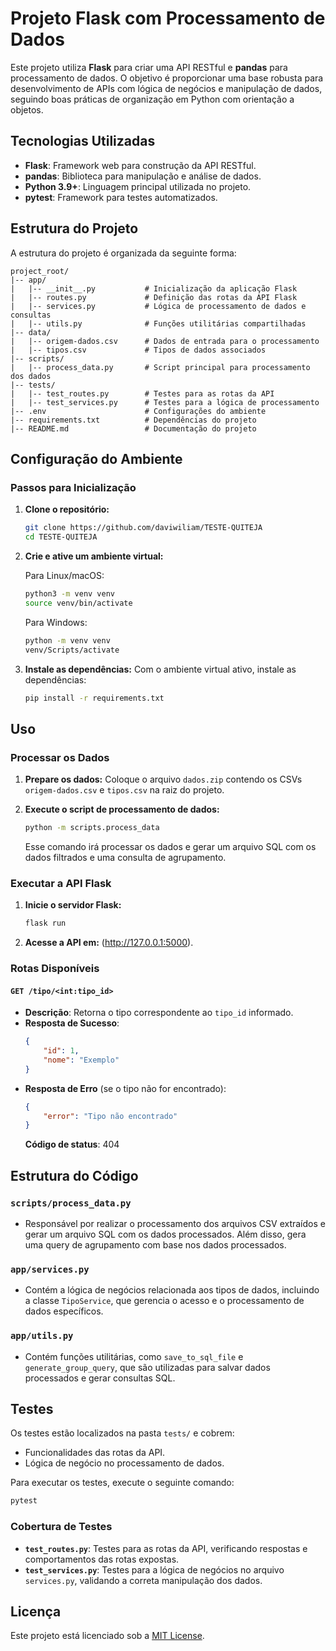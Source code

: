 
# Projeto Flask com Processamento de Dados

Este projeto utiliza **Flask** para criar uma API RESTful e **pandas** para processamento de dados. O objetivo é proporcionar uma base robusta para desenvolvimento de APIs com lógica de negócios e manipulação de dados, seguindo boas práticas de organização em Python com orientação a objetos.

## Tecnologias Utilizadas

- **Flask**: Framework web para construção da API RESTful.
- **pandas**: Biblioteca para manipulação e análise de dados.
- **Python 3.9+**: Linguagem principal utilizada no projeto.
- **pytest**: Framework para testes automatizados.

## Estrutura do Projeto

A estrutura do projeto é organizada da seguinte forma:

```plaintext
project_root/
|-- app/
|   |-- __init__.py           # Inicialização da aplicação Flask
|   |-- routes.py             # Definição das rotas da API Flask
|   |-- services.py           # Lógica de processamento de dados e consultas
|   |-- utils.py              # Funções utilitárias compartilhadas
|-- data/
|   |-- origem-dados.csv      # Dados de entrada para o processamento
|   |-- tipos.csv             # Tipos de dados associados
|-- scripts/
|   |-- process_data.py       # Script principal para processamento dos dados
|-- tests/
|   |-- test_routes.py        # Testes para as rotas da API
|   |-- test_services.py      # Testes para a lógica de processamento
|-- .env                      # Configurações do ambiente
|-- requirements.txt          # Dependências do projeto
|-- README.md                 # Documentação do projeto
```

## Configuração do Ambiente

### Passos para Inicialização

1. **Clone o repositório:**
   ```bash
   git clone https://github.com/daviwiliam/TESTE-QUITEJA
   cd TESTE-QUITEJA
   ```

2. **Crie e ative um ambiente virtual:**

   Para Linux/macOS:
   ```bash
   python3 -m venv venv
   source venv/bin/activate
   ```
   Para Windows:
   ```bash
   python -m venv venv
   venv/Scripts/activate
   ```

3. **Instale as dependências:**
   Com o ambiente virtual ativo, instale as dependências:
   ```bash
   pip install -r requirements.txt
   ```
   
## Uso

### Processar os Dados

1. **Prepare os dados:**
   Coloque o arquivo `dados.zip` contendo os CSVs `origem-dados.csv` e `tipos.csv` na raiz do projeto.

2. **Execute o script de processamento de dados:**
   ```bash
   python -m scripts.process_data
   ```
   Esse comando irá processar os dados e gerar um arquivo SQL com os dados filtrados e uma consulta de agrupamento.

### Executar a API Flask

1. **Inicie o servidor Flask:**
   ```bash
   flask run
   ```

2. **Acesse a API em:** (http://127.0.0.1:5000).

### Rotas Disponíveis

#### `GET /tipo/<int:tipo_id>`
- **Descrição**: Retorna o tipo correspondente ao `tipo_id` informado.
- **Resposta de Sucesso**:
  ```json
  {
      "id": 1,
      "nome": "Exemplo"
  }
  ```
- **Resposta de Erro** (se o tipo não for encontrado):
  ```json
  {
      "error": "Tipo não encontrado"
  }
  ```
  **Código de status**: 404

## Estrutura do Código

### `scripts/process_data.py`
- Responsável por realizar o processamento dos arquivos CSV extraídos e gerar um arquivo SQL com os dados processados. Além disso, gera uma query de agrupamento com base nos dados processados.

### `app/services.py`
- Contém a lógica de negócios relacionada aos tipos de dados, incluindo a classe `TipoService`, que gerencia o acesso e o processamento de dados específicos.

### `app/utils.py`
- Contém funções utilitárias, como `save_to_sql_file` e `generate_group_query`, que são utilizadas para salvar dados processados e gerar consultas SQL.

## Testes

Os testes estão localizados na pasta `tests/` e cobrem:

- Funcionalidades das rotas da API.
- Lógica de negócio no processamento de dados.

Para executar os testes, execute o seguinte comando:

```bash
pytest
```

### Cobertura de Testes

- **`test_routes.py`**: Testes para as rotas da API, verificando respostas e comportamentos das rotas expostas.
- **`test_services.py`**: Testes para a lógica de negócios no arquivo `services.py`, validando a correta manipulação dos dados.

## Licença

Este projeto está licenciado sob a [MIT License](LICENSE).

